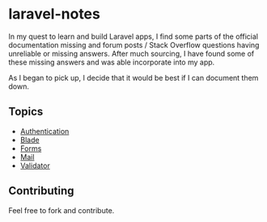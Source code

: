laravel-notes
=============

In my quest to learn and build Laravel apps, I find some parts of the official documentation missing and forum posts / Stack Overflow questions having unreliable or missing answers. After much sourcing, I have found some of these missing answers and was able incorporate into my app.

As I began to pick up, I decide that it would be best if I can document them down.

## Topics

- [Authentication](Authentication.md)
- [Blade](Blade.md)
- [Forms](Forms.md)
- [Mail](Mail.md)
- [Validator](Validator.md)

## Contributing

Feel free to fork and contribute.
